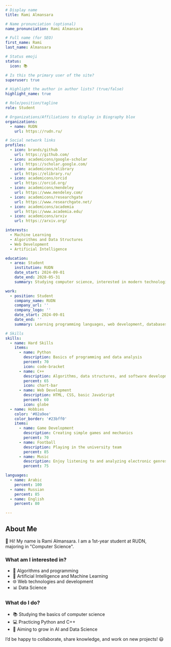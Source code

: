 ```yaml
---
# Display name
title: Rami Almansara 

# Name pronunciation (optional)
name_pronunciation: Rami Almansara 

# Full name (for SEO)
first_name: Rami 
last_name: Almansara 

# Status emoji
status:
  icon: 📚

# Is this the primary user of the site?
superuser: true

# Highlight the author in author lists? (true/false)
highlight_name: true

# Role/position/tagline
role: Student

# Organizations/Affiliations to display in Biography blox
organizations:
  - name: RUDN
    url: https://rudn.ru/

# Social network links
profiles:
  - icon: brands/github
    url: https://github.com/
  - icon: academicons/google-scholar
    url: https://scholar.google.com/
  - icon: academicons/elibrary
    url: https://elibrary.ru/
  - icon: academicons/orcid
    url: https://orcid.org/
  - icon: academicons/mendeley
    url: https://www.mendeley.com/
  - icon: academicons/researchgate
    url: https://www.researchgate.net/
  - icon: academicons/academia
    url: https://www.academia.edu/
  - icon: academicons/arxiv
    url: https://arxiv.org/

interests: 
  - Machine Learning
  - Algorithms and Data Structures
  - Web Development
  - Artificial Intelligence

education:
  - area: Student
    institution: RUDN
    date_start: 2024-09-01
    date_end: 2028-05-31
    summary: Studying computer science, interested in modern technologies, algorithms, and artificial intelligence.

work:
  - position: Student
    company_name: RUDN
    company_url: ''
    company_logo: ''
    date_start: 2024-09-01
    date_end: ''
    summary: Learning programming languages, web development, databases, and basics of machine learning.

# Skills
skills:
  - name: Hard Skills
    items:
      - name: Python
        description: Basics of programming and data analysis
        percent: 70
        icon: code-bracket
      - name: C++
        description: Algorithms, data structures, and software development
        percent: 65
        icon: chart-bar
      - name: Web Development
        description: HTML, CSS, basic JavaScript
        percent: 60
        icon: globe
  - name: Hobbies
    color: '#02a9ee'
    color_border: '#23bff0'
    items:
      - name: Game Development
        description: Creating simple games and mechanics
        percent: 70
      - name: Football
        description: Playing in the university team
        percent: 85
      - name: Music
        description: Enjoy listening to and analyzing electronic genres
        percent: 75

languages:
  - name: Arabic
    percent: 100
  - name: Russian
    percent: 85
  - name: English
    percent: 80

---
```


## About Me  

👋 Hi! My name is Rami Almansara. I am a 1st-year student at RUDN, majoring in "Computer Science".  

### What am I interested in?  
- 🧩 Algorithms and programming  
- 🤖 Artificial Intelligence and Machine Learning  
- 🌐 Web technologies and development  
- 📊 Data Science  

### What do I do?  
- 📚 Studying the basics of computer science  
- 💻 Practicing Python and C++  
- 🚀 Aiming to grow in AI and Data Science  

I’d be happy to collaborate, share knowledge, and work on new projects! 😃  

